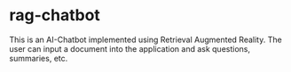 # rag-chatbot
 This is an AI-Chatbot implemented using Retrieval Augmented Reality. The user can input a document into the application and ask questions, summaries, etc. 
